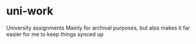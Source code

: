 # uni-work
University assignments
Mainly for archival purposes, but also makes it far easier for me to keep things synced up
